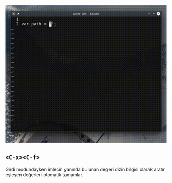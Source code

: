![](46.gif)

## `<C-x><C-f>`

Girdi modundayken imlecin yanında bulunan değeri dizin bilgisi olarak aratır eşleşen değerleri otomatik tamamlar.
